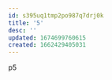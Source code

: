 ```yaml
---
id: s395uq1tmp2po987q7drj0k
title: '5'
desc: ''
updated: 1674699760615
created: 1662429405031
---
```

p5
